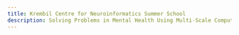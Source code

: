 ```yaml
---
title: Krembil Centre for Neuroinformatics Summer School
description: Solving Problems in Mental Health Using Multi-Scale Computational Neuroscience.  July 5-14, 2021.  Krembil Centre for Neuroinformatics, Centre for Addiction and Mental Health, Toronto. REGISTER AT https://app.certain.com/profile/3248659
---
```

